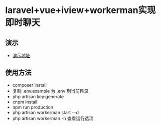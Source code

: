# laravel+vue+iview+workerman实现即时聊天

## 演示

* [演示地址](http://chat.devhxc.top)  


## 使用方法

* composer install   
* 复制 .env.example 为 .env 到当前目录  
* php artisan key:generate  
* cnpm install  
* npm run production  
* php artisan workerman start --d  
* php artisan workerman -h 查看运行选项
